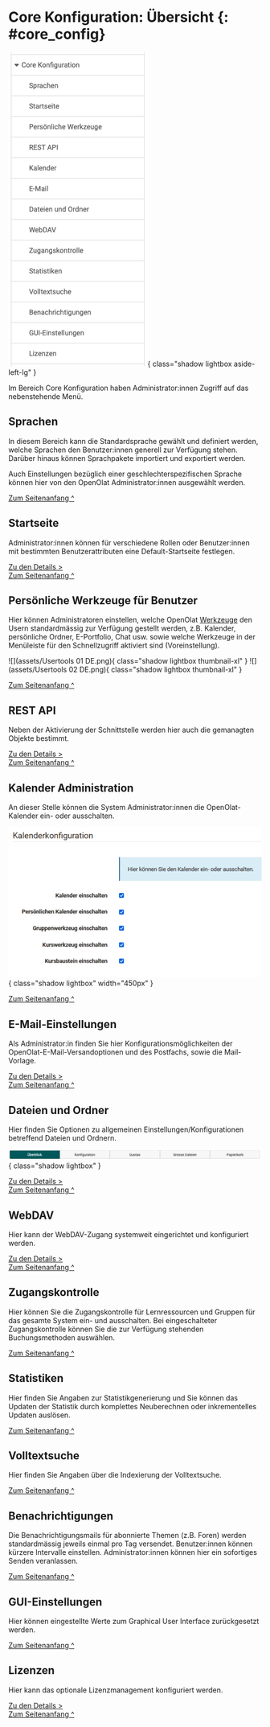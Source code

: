 # Core Konfiguration: Übersicht {: #core_config}

![admin_core_config_overview_v1_de.png](assets/admin_core_config_overview_v1_de.png){ class="shadow lightbox aside-left-lg" }

Im Bereich Core Konfiguration haben Administrator:innen Zugriff auf das nebenstehende Menü.
 

## Sprachen

In diesem Bereich kann die Standardsprache gewählt und definiert werden, welche
Sprachen den Benutzer:innen generell zur Verfügung stehen. Darüber hinaus können Sprachpakete importiert und exportiert werden.

Auch Einstellungen bezüglich einer geschlechterspezifischen Sprache können hier von den OpenOlat Administrator:innen ausgewählt werden.

[Zum Seitenanfang ^](#core_config)



## Startseite

Administrator:innen können für verschiedene Rollen oder Benutzer:innen mit bestimmten Benutzerattributen eine Default-Startseite festlegen.


[Zu den Details >](../administration/Landing_pages.de.md)<br>
[Zum Seitenanfang ^](#core_config)



##  Persönliche Werkzeuge für Benutzer

Hier können Administratoren einstellen, welche OpenOlat
[Werkzeuge](../../manual_user/personal_menu/index.md) den
Usern standardmässig zur Verfügung gestellt werden, z.B. Kalender, persönliche Ordner, E-Portfolio, Chat usw. sowie welche Werkzeuge in der Menüleiste für
den Schnellzugriff aktiviert sind (Voreinstellung).

![](assets/Usertools 01 DE.png){ class="shadow lightbox thumbnail-xl" } ![](assets/Usertools 02 DE.png){ class="shadow lightbox thumbnail-xl" } 

[Zum Seitenanfang ^](#core_config)



## REST API

Neben der Aktivierung der Schnittstelle werden hier auch die gemanagten Objekte bestimmt. 

[Zu den Details >](../administration/REST_API.de.md)<br>
[Zum Seitenanfang ^](#core_config)



## Kalender Administration

An dieser Stelle können die System Administrator:innen die OpenOlat-Kalender ein- oder ausschalten.

![Kalenderkonfiguration](assets/Kalender_admin.png){ class="shadow lightbox" width="450px" }

[Zum Seitenanfang ^](#core_config)



## E-Mail-Einstellungen

Als Administrator:in finden Sie hier Konfigurationsmöglichkeiten der OpenOlat-E-Mail-Versandoptionen und des Postfachs, sowie die Mail-Vorlage.

[Zu den Details >](../administration/E-Mail_Settings.de.md)<br>
[Zum Seitenanfang ^](#core_config)



## Dateien und Ordner

Hier finden Sie Optionen zu allgemeinen Einstellungen/Konfigurationen betreffend Dateien und Ordnern.

![core_config_files_and_folders_tab_overview_v1_de.png](assets/core_config_files_and_folders_tab_overview_v1_de.png){ class="shadow lightbox" }


[Zu den Details >](../administration/Files_and_Folders.de.md)<br>
[Zum Seitenanfang ^](#core_config)



## WebDAV

Hier kann der WebDAV-Zugang systemweit eingerichtet und konfiguriert werden.

[Zu den Details >](../administration/WebDAV.de.md)<br>
[Zum Seitenanfang ^](#core_config)



## Zugangskontrolle

Hier können Sie die Zugangskontrolle für Lernressourcen und Gruppen für das gesamte System ein- und ausschalten. Bei eingeschalteter Zugangskontrolle können Sie die zur Verfügung stehenden Buchungsmethoden auswählen.

[Zum Seitenanfang ^](#core_config)



## Statistiken

Hier finden Sie Angaben zur Statistikgenerierung und Sie können das Updaten der Statistik durch komplettes Neuberechnen oder inkrementelles Updaten auslösen.

[Zum Seitenanfang ^](#core_config)



## Volltextsuche

Hier finden Sie Angaben über die Indexierung der Volltextsuche.

[Zum Seitenanfang ^](#core_config)



## Benachrichtigungen

Die Benachrichtigungsmails für abonnierte Themen (z.B. Foren) werden standardmässig jeweils einmal pro Tag versendet. Benutzer:innen können kürzere Intervalle einstellen. 
Administrator:innen können hier ein sofortiges Senden veranlassen.

[Zum Seitenanfang ^](#core_config)



## GUI-Einstellungen

Hier können eingestellte Werte zum Graphical User Interface zurückgesetzt werden. 

[Zum Seitenanfang ^](#core_config)



## Lizenzen

Hier kann das optionale Lizenzmanagement konfiguriert werden.

[Zu den Details >](../administration/Licenses.de.md)<br>
[Zum Seitenanfang ^](#core_config)



